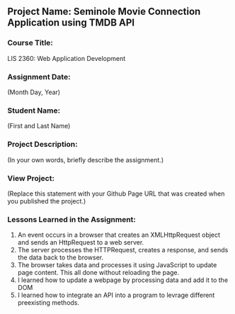## Project Name:  Seminole Movie Connection Application using TMDB API

### Course Title:
LIS 2360:  Web Application Development

### Assignment Date:  
(Month Day, Year)

### Student Name:  
(First and Last Name)

### Project Description:
(In your own words, briefly describe the assignment.)

### View Project:
(Replace this statement with your Github Page URL that was created when you 
 published the project.)

### Lessons Learned in the Assignment:
1. An event occurs in a browser that creates an XMLHttpRequest object and sends an HttpRequest to a web server. 
2. The server processes the HTTPRequest, creates a response, and sends the data back to the browser. 
3. The browser takes data and processes it using JavaScript to update page content. This all done without reloading the page.
4. I learned how to update a webpage by processing data and add it to the DOM
5. I learned how to integrate an API into a program to levrage different preexisting methods.